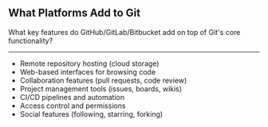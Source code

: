 ## What Platforms Add to Git

What key features do GitHub/GitLab/Bitbucket add on top of Git's core functionality?

---

- Remote repository hosting (cloud storage)
- Web-based interfaces for browsing code
- Collaboration features (pull requests, code review)
- Project management tools (issues, boards, wikis)
- CI/CD pipelines and automation
- Access control and permissions
- Social features (following, starring, forking)

